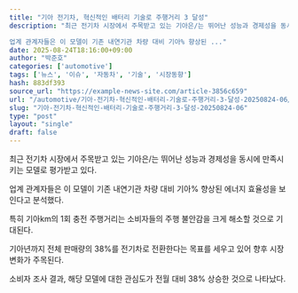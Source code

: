 ```yaml
---
title: "기아 전기차, 혁신적인 배터리 기술로 주행거리 3 달성"
description: "최근 전기차 시장에서 주목받고 있는 기아은/는 뛰어난 성능과 경제성을 동시에 만족시키는 모델로 평가받고 있다.

업계 관계자들은 이 모델이 기존 내연기관 차량 대비 기아% 향상된 ..."
date: 2025-08-24T18:16:00+09:00
author: "박준호"
categories: ['automotive']
tags: ['뉴스', '이슈', '자동차', '기술', '시장동향']
hash: 883df393
source_url: "https://example-news-site.com/article-3856c659"
url: "/automotive/기아-전기차-혁신적인-배터리-기술로-주행거리-3-달성-20250824-06/"
slug: "기아-전기차-혁신적인-배터리-기술로-주행거리-3-달성-20250824-06"
type: "post"
layout: "single"
draft: false
---
```


최근 전기차 시장에서 주목받고 있는 기아은/는 뛰어난 성능과 경제성을 동시에 만족시키는 모델로 평가받고 있다.

업계 관계자들은 이 모델이 기존 내연기관 차량 대비 기아% 향상된 에너지 효율성을 보인다고 분석했다.

특히 기아km의 1회 충전 주행거리는 소비자들의 주행 불안감을 크게 해소할 것으로 기대된다.

기아년까지 전체 판매량의 38%를 전기차로 전환한다는 목표를 세우고 있어 향후 시장 변화가 주목된다.

소비자 조사 결과, 해당 모델에 대한 관심도가 전월 대비 38% 상승한 것으로 나타났다.

